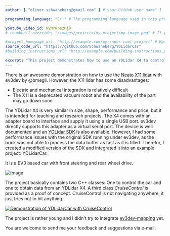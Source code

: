 ```yaml
---
author: [ "oliver.schwaneberg@gmail.com" ] # your GitHub user name" ]

programming_language: "C++" # The programming language used in this project

youtube_video_id: NyMrNpszMj8
# thumbnail_override: "/images/projects/my-project/my-image.png" # If you don't have a YouTube video (or the video thumbnail isn't good) you can uncomment this line to set your own image for the project. 

#project_homepage_url: "http://example.com/my-super-cool-project" # Homepage for this project
source_code_url: "https://github.com/Schwaneberg/YDLidarCar"
#building_instructions_url: "http://example.com/building-instructions.pdf" # how to build the model out of LEGO (*not* how to build the source code)

excerpt: "This project demonstrates how to use an YDLidar X4 to control a car. Unlike the lidars by Neato, the YDLidar products are intended for teaching and research."
---
```


There is an awesome demonstration on how to use the [Neato X11 lidar](https://www.ev3dev.org/docs/tutorials/using-xv11-lidar/) with ev3dev by @bmegli.
However, the X11 lidar has some disadvantages:

* Electric and mechanical integration is relatively difficult
* The X11 is a deprecated vacuum robot and the availability of the part may go down soon

The YDLidar X4 is very similar in size, shape, performance and price, but it is intended for teaching and research projects.
The X4 comes with an adapter board to interface and supply it using a single USB port.
ev3dev directly supports this adapter as a virtual serial port.
The device is well documented and an [YDLidar SDK](https://github.com/yangfuyuan/sdk) is also available.
However, I had some performance issues with the original SDK running under ev3dev, as the brick was not able to process the data buffer as fast as it is filled.
Therefor, I created a modified version of the SDK and integrated it into an example project: YDLidarCar.


It is a EV3 based car with front steering and rear wheel drive.

![Image](https://github.com/Schwaneberg/YDLidarCar/blob/master/LDD-CAD/LidarCar.png)

The project basically contains two C++ classes: One to control the car and one to obtain data from an YDLidar X4.
A third class *CruiseControl* is provided as a proof of concept.
CruiseControl is not navigating anywhere, it just tries not to hit anything.

[![Demonstration of YDLidarCar with CruiseControl](https://img.youtube.com/vi/NyMrNpszMj8/0.jpg)](https://www.youtube.com/watch?v=NyMrNpszMj8)

The project is rather young and I didn't try to integrate [ev3dev-mapping](https://github.com/bmegli/ev3dev-mapping) yet.

You are welcome to send me your feedback and suggestions via e-mail.
